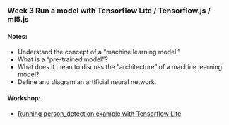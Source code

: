 ### Week 3 Run a model with Tensorflow Lite / Tensorflow.js / ml5.js
#### Notes:
- Understand the concept of a “machine learning model.”
- What is a “pre-trained model”?
- What does it mean to discuss the “architecture” of a machine learning model?
- Define and diagram an artificial neural network.
#### Workshop:
- [Running person_detection example with Tensorflow Lite](https://github.com/tensorflow/tensorflow/tree/master/tensorflow/lite/micro/examples/person_detection)
